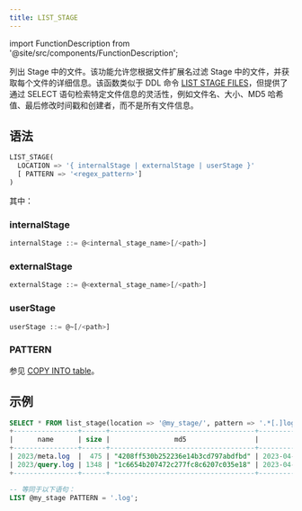 ```yaml
---
title: LIST_STAGE 
---
```

import FunctionDescription from '@site/src/components/FunctionDescription';

<FunctionDescription description="引入或更新于：v1.2.32"/>

列出 Stage 中的文件。该功能允许您根据文件扩展名过滤 Stage 中的文件，并获取每个文件的详细信息。该函数类似于 DDL 命令 [LIST STAGE FILES](../../10-sql-commands/00-ddl/03-stage/04-ddl-list-stage.md)，但提供了通过 SELECT 语句检索特定文件信息的灵活性，例如文件名、大小、MD5 哈希值、最后修改时间戳和创建者，而不是所有文件信息。

## 语法

```sql
LIST_STAGE(
  LOCATION => '{ internalStage | externalStage | userStage }'
  [ PATTERN => '<regex_pattern>']
)
```

其中：

### internalStage

```sql
internalStage ::= @<internal_stage_name>[/<path>]
```

### externalStage

```sql
externalStage ::= @<external_stage_name>[/<path>]
```

### userStage

```sql
userStage ::= @~[/<path>]
```

### PATTERN

参见 [COPY INTO table](/10-sql-commands/10-dml/dml-copy-into-table.md)。


## 示例

```sql
SELECT * FROM list_stage(location => '@my_stage/', pattern => '.*[.]log');
+----------------+------+------------------------------------+-------------------------------+---------+
|      name      | size |                md5                 |         last_modified         | creator |
+----------------+------+------------------------------------+-------------------------------+---------+
| 2023/meta.log  |  475 | "4208ff530b252236e14b3cd797abdfbd" | 2023-04-19 20:23:24.000 +0000 | NULL    |
| 2023/query.log | 1348 | "1c6654b207472c277fc8c6207c035e18" | 2023-04-19 20:23:24.000 +0000 | NULL    |
+----------------+------+------------------------------------+-------------------------------+---------+

-- 等同于以下语句：
LIST @my_stage PATTERN = '.log';
```